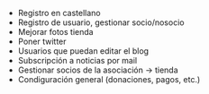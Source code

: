 * Registro en castellano
* Registro de usuario, gestionar socio/nosocio
* Mejorar fotos tienda
* Poner twitter
* Usuarios que puedan editar el blog
* Subscripción a noticias por mail
* Gestionar socios de la asociación -> tienda
* Condiguración general (donaciones, pagos, etc.)